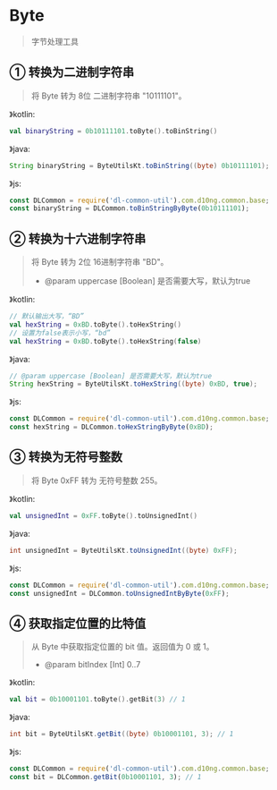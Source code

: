# Byte

> 字节处理工具

## ① 转换为二进制字符串
> 将 Byte 转为 8位 二进制字符串 "10111101"。

》kotlin:
```kotlin
val binaryString = 0b10111101.toByte().toBinString()
```
》java:
```java
String binaryString = ByteUtilsKt.toBinString((byte) 0b10111101);
```
》js:
```js
const DLCommon = require('dl-common-util').com.d10ng.common.base;
const binaryString = DLCommon.toBinStringByByte(0b10111101);
```

## ② 转换为十六进制字符串
> 将 Byte 转为 2位 16进制字符串 "BD"。
> - @param uppercase [Boolean] 是否需要大写，默认为true

》kotlin:
```kotlin
// 默认输出大写，“BD”
val hexString = 0xBD.toByte().toHexString()
// 设置为false表示小写，“bd”
val hexString = 0xBD.toByte().toHexString(false)
```
》java:
```java
// @param uppercase [Boolean] 是否需要大写，默认为true
String hexString = ByteUtilsKt.toHexString((byte) 0xBD, true);
```
》js:
```js
const DLCommon = require('dl-common-util').com.d10ng.common.base;
const hexString = DLCommon.toHexStringByByte(0xBD);
```

## ③ 转换为无符号整数
> 将 Byte 0xFF 转为 无符号整数 255。

》kotlin:
```kotlin
val unsignedInt = 0xFF.toByte().toUnsignedInt()
```
》java:
```java
int unsignedInt = ByteUtilsKt.toUnsignedInt((byte) 0xFF);
```
》js:
```js
const DLCommon = require('dl-common-util').com.d10ng.common.base;
const unsignedInt = DLCommon.toUnsignedIntByByte(0xFF);
```

## ④ 获取指定位置的比特值
> 从 Byte 中获取指定位置的 bit 值。返回值为 0 或 1。
> - @param bitIndex [Int] 0..7

》kotlin:
```kotlin
val bit = 0b10001101.toByte().getBit(3) // 1
```
》java:
```java
int bit = ByteUtilsKt.getBit((byte) 0b10001101, 3); // 1
```
》js:
```js
const DLCommon = require('dl-common-util').com.d10ng.common.base;
const bit = DLCommon.getBit(0b10001101, 3); // 1
```
